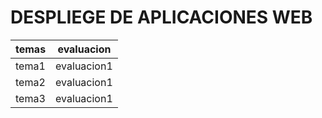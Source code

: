 # DESPLIEGE DE APLICACIONES WEB

temas| evaluacion
----------|-----------
tema1| evaluacion1
tema2| evaluacion1
tema3| evaluacion1
